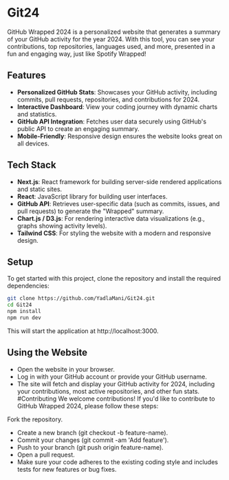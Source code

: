# Git24

GitHub Wrapped 2024 is a personalized website that generates a summary of your GitHub activity for the year 2024. With this tool, you can see your contributions, top repositories, languages used, and more, presented in a fun and engaging way, just like Spotify Wrapped!

## Features

- **Personalized GitHub Stats**: Showcases your GitHub activity, including commits, pull requests, repositories, and contributions for 2024.
- **Interactive Dashboard**: View your coding journey with dynamic charts and statistics.
- **GitHub API Integration**: Fetches user data securely using GitHub's public API to create an engaging summary.
- **Mobile-Friendly**: Responsive design ensures the website looks great on all devices.

## Tech Stack

- **Next.js**: React framework for building server-side rendered applications and static sites.
- **React**: JavaScript library for building user interfaces.
- **GitHub API**: Retrieves user-specific data (such as commits, issues, and pull requests) to generate the "Wrapped" summary.
- **Chart.js / D3.js**: For rendering interactive data visualizations (e.g., graphs showing activity levels).
- **Tailwind CSS**: For styling the website with a modern and responsive design.

## Setup

To get started with this project, clone the repository and install the required dependencies:

```bash
git clone https://github.com/YadlaMani/Git24.git
cd Git24
npm install
npm run dev
```
This will start the application at http://localhost:3000.

## Using the Website
- Open the website in your browser.
- Log in with your GitHub account or provide your GitHub username.
- The site will fetch and display your GitHub activity for 2024, including your contributions, most active repositories, and other fun stats.
#Contributing
We welcome contributions! If you'd like to contribute to GitHub Wrapped 2024, please follow these steps:

Fork the repository.
- Create a new branch (git checkout -b feature-name).
- Commit your changes (git commit -am 'Add feature').
- Push to your branch (git push origin feature-name).
- Open a pull request.
- Make sure your code adheres to the existing coding style and includes tests for new features or bug fixes.
